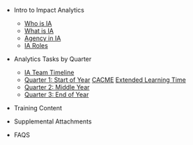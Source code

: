 <!-- _sidebar.md -->
- Intro to Impact Analytics
    - [Who is IA](ia_who.md)
    - [What is IA](ia_what.md)
    - [Agency in IA](ia_agency.md)
    - [IA Roles](ia_roles.md)

- Analytics Tasks by Quarter
    - [IA Team Timeline](iatimeline.md)
    - [Quarter 1: Start of Year](quarter1.md)
        [CACME](cacme.md)
        [Extended Learning Time](elt.md)
    - [Quarter 2: Middle Year](quarter2.md)
    - [Quarter 3: End of Year](quarter3.md)

- Training Content

- Supplemental Attachments

- FAQS